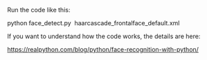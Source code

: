Run the code like this:

python face_detect.py <image file> haarcascade_frontalface_default.xml

If you want to understand how the code works, the details are here:

https://realpython.com/blog/python/face-recognition-with-python/

